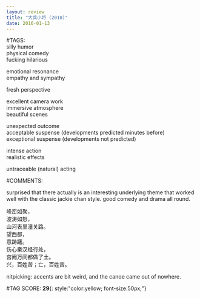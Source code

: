 ```yaml
---  
layout: review  
title: "大兵小将 (2010)"  
date: 2016-01-13  
---  
```

  
#TAGS:  
silly humor  
physical comedy  
fucking hilarious  
  
emotional resonance  
empathy and sympathy  
  
fresh perspective  
  
excellent camera work  
immersive atmosphere  
beautiful scenes  
  
unexpected outcome  
acceptable suspense (developments predicted minutes before)  
exceptional suspense (developments not predicted)  
  
intense action  
realistic effects  
  
untraceable (natural) acting  
  
#COMMENTS:  
  
surprised that there actually is an interesting underlying theme that worked well with the classic jackie chan style. good comedy and drama all round.  
  
峰峦如聚，  
波涛如怒，  
山河表里潼关路。  
望西都，  
意踌躇。  
伤心秦汉经行处，  
宫阙万间都做了土。  
兴，百姓苦；亡，百姓苦。  
  
nitpicking: accents are bit weird, and the canoe came out of nowhere.  
  
  
  
  
  
#TAG SCORE: **29**{: style:"color:yellow; font-size:50px;"}  
